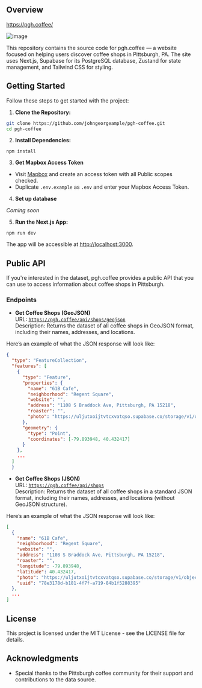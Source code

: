 ## Overview

<https://pgh.coffee/>

![image](https://github.com/user-attachments/assets/01c7834c-80b5-4dea-b86f-c3ea548cbb64)

This repository contains the source code for pgh.coffee — a website focused on helping users discover coffee shops in Pittsburgh, PA. The site uses Next.js, Supabase for its PostgreSQL database, Zustand for state management, and Tailwind CSS for styling.

## Getting Started

Follow these steps to get started with the project:

1. **Clone the Repository:**

```bash
git clone https://github.com/johngeorgeample/pgh-coffee.git
cd pgh-coffee
```

2. **Install Dependencies:**

```
npm install
```

3. **Get Mapbox Access Token**

- Visit [Mapbox](https://docs.mapbox.com/help/getting-started/access-tokens/) and create an access token with all Public scopes checked.
- Duplicate `.env.example` as `.env` and enter your Mapbox Access Token.

4. **Set up database**

_Coming soon_

5. **Run the Next.js App:**

```
npm run dev
```

The app will be accessible at <http://localhost:3000>.

## Public API

If you're interested in the dataset, pgh.coffee provides a public API that you can use to access information about coffee shops in Pittsburgh.

### Endpoints


- **Get Coffee Shops (GeoJSON)**  
  URL: [`https://pgh.coffee/api/shops/geojson`](https://pgh.coffee/api/shops/geojson)  
  Description: Returns the dataset of all coffee shops in GeoJSON format, including their names, addresses, and locations.

Here’s an example of what the JSON response will look like:

```json
{
  "type": "FeatureCollection",
  "features": [
    {
      "type": "Feature",
      "properties": {
        "name": "61B Cafe",
        "neighborhood": "Regent Square",
        "website": "",
        "address": "1108 S Braddock Ave, Pittsburgh, PA 15218",
        "roaster": "",
        "photo": "https://uljutxoijtvtcxvatqso.supabase.co/storage/v1/object/public/shop-photos/regent_square/61b_cafe.jpg"
      },
      "geometry": {
        "type": "Point",
        "coordinates": [-79.893948, 40.432417]
      }
    },
    ...
  ]
  }
```

- **Get Coffee Shops (JSON)**  
  URL: [`https://pgh.coffee/api/shops`](https://pgh.coffee/api/shops)  
  Description: Returns the dataset of all coffee shops in a standard JSON format, including their names, addresses, and locations (without GeoJSON structure).

Here’s an example of what the JSON response will look like:


```json
[
  {
    "name": "61B Cafe",
    "neighborhood": "Regent Square",
    "website": "",
    "address": "1108 S Braddock Ave, Pittsburgh, PA 15218",
    "roaster": "",
    "longitude": -79.893948,
    "latitude": 40.432417,
    "photo": "https://uljutxoijtvtcxvatqso.supabase.co/storage/v1/object/public/shop-photos/regent_square/61b_cafe.jpg",
    "uuid": "78e3178d-b181-4f7f-a719-84b1f5288395"
  },
  ...
]
```

## License

This project is licensed under the MIT License - see the LICENSE file for details.

## Acknowledgments

- Special thanks to the Pittsburgh coffee community for their support and contributions to the data source.
